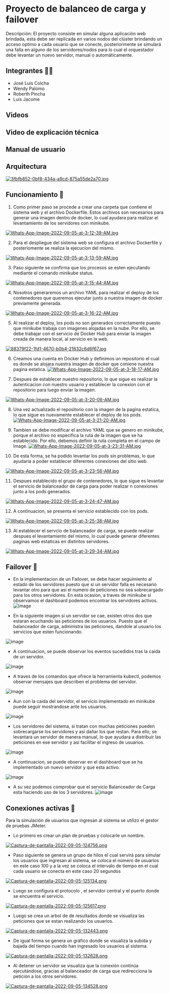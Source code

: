 # Proyecto de balanceo de carga y failover
Descripción: El proyecto consiste en simular alguna aplicación web brindada, esta debe ser replicada en varios nodos del clúster brindando un acceso optimo a cada
usuario que se conecte, posteriormente se simulará una falla en alguno de los servidores/nodos para lo cual el orquestador
debe levantar un nuevo servidor, manual o automáticamente.

## Integrantes :frowning_man:
- José Luis Colcha
- Wendy Palomo
- Roberth Pincha
- Luis Jacome

## Videos

## Video de explicación técnica

## Manual de usuario


## Arquitectura

[![3fbfb852-0bf8-434a-a9cd-875a55de2a70.jpg](https://i.postimg.cc/wTF6r56c/3fbfb852-0bf8-434a-a9cd-875a55de2a70.jpg)](https://postimg.cc/rK0X0rRK)

## Funcionamiento 📌
1. Como primer paso se procede a crear una carpeta que contiene el sistema web y el archivo Dockerfile. Estos archivos son necesarios para generar una imagen dentro de docker, lo cual ayudara para realizar el levantamiento de los servidores con minikube.

[![Whats-App-Image-2022-09-05-at-3-12-39-AM.jpg](https://i.postimg.cc/xd68Zg7L/Whats-App-Image-2022-09-05-at-3-12-39-AM.jpg)](https://postimg.cc/QBWj9gjM)

2. Para el despliegue del sistema web se configura el archivo Dockerfile y posteriomente se realiza la ejecucion del mismo.

[![Whats-App-Image-2022-09-05-at-3-13-59-AM.jpg](https://i.postimg.cc/NjfxSGfV/Whats-App-Image-2022-09-05-at-3-13-59-AM.jpg)](https://postimg.cc/SJ38zh97)

3. Paso siguiente se confirma que los procesos se esten ejecutando mediante el comando minikube status.

[![Whats-App-Image-2022-09-05-at-3-15-44-AM.jpg](https://i.postimg.cc/jjN0wh0y/Whats-App-Image-2022-09-05-at-3-15-44-AM.jpg)](https://postimg.cc/qtkZWy77)

4. Nosotros generaremos un archivo YAML para realizar el deploy de los contenedores que queremos ejecutar junto a nuestra imagen de docker previamente generada.

[![Whats-App-Image-2022-09-05-at-3-16-22-AM.jpg](https://i.postimg.cc/8546GM5V/Whats-App-Image-2022-09-05-at-3-16-22-AM.jpg)](https://postimg.cc/VrS6BSn7)

5. Al realizar el deploy, los pods no son generados correctamente puesto que minikube trabaja con imagenes alojadas en la nube. Por ello, se debe trabajar con el servicio de Docker Hub para enviar la imagen creada de manera local, al servicio en la web.

[![88379f22-1fd1-4670-b0b4-21632c6d6f67.jpg](https://i.postimg.cc/j5xwdcLS/88379f22-1fd1-4670-b0b4-21632c6d6f67.jpg)](https://postimg.cc/sBLDTpYk)

6. Creamos una cuenta en Docker Hub y definimos un repositorio el cual es donde se alojara nuestra imagen de docker que coniene nuestra pagina estatica.
[![Whats-App-Image-2022-09-05-at-3-18-17-AM.jpg](https://i.postimg.cc/RFGxTVPR/Whats-App-Image-2022-09-05-at-3-18-17-AM.jpg)](https://postimg.cc/r0dHVc20)

7. Despues de establecer nuestro repositorio, lo que sigue es realizar la autenticacion con nuestro usuario y establecer la conexion con el repositorio para luego enviar la imagen.

[![Whats-App-Image-2022-09-05-at-3-20-06-AM.jpg](https://i.postimg.cc/QdLNCCv9/Whats-App-Image-2022-09-05-at-3-20-06-AM.jpg)](https://postimg.cc/svcC0jjs)

8. Una vez actualizado el repositorio con la imagen de la pagina estatica, lo que sigue es nuevamente establecer el deploy de los pods.
[![Whats-App-Image-2022-09-05-at-3-21-20-AM.jpg](https://i.postimg.cc/SKPm0KLx/Whats-App-Image-2022-09-05-at-3-21-20-AM.jpg)](https://postimg.cc/gw3C8mBC)

9. Tambien se debe modificar el archivo YAML que se genero en minikube, porque el archivo no especifica la ruta de la imagen que se ha establecido. Por ello, debemos definir la ruta completa en el campo de Image.
[![Whats-App-Image-2022-09-05-at-3-23-31-AM.jpg](https://i.postimg.cc/MHNP0vQg/Whats-App-Image-2022-09-05-at-3-23-31-AM.jpg)](https://postimg.cc/Mf0mqZtY)

10. De esta forma, se ha podido levantar los pods sin problemas, lo que ayudaria a poder establecer diferentes conexiones del sitio web. 

[![Whats-App-Image-2022-09-05-at-3-23-56-AM.jpg](https://i.postimg.cc/yNGLCDfx/Whats-App-Image-2022-09-05-at-3-23-56-AM.jpg)](https://postimg.cc/PLmWm5nn)

11. Despues establecido el grupo de contenedores, lo que sigue es levantar el servicio de balanceador de carga para poder realizar n conexiones junto a los pods generados.

[![Whats-App-Image-2022-09-05-at-3-24-47-AM.jpg](https://i.postimg.cc/GhMY5Zgh/Whats-App-Image-2022-09-05-at-3-24-47-AM.jpg)](https://postimg.cc/crnrK5NV)

12. A continuacion, se presenta el servicio establecido con los pods.

[![Whats-App-Image-2022-09-05-at-3-25-38-AM.jpg](https://i.postimg.cc/jq3S0tT9/Whats-App-Image-2022-09-05-at-3-25-38-AM.jpg)](https://postimg.cc/K4L2tXRr)

13. Al establecer el servcio de balanceador de carga, se puede realizar despues el levantamiento del mismo, lo cual puede generar diferentes paginas web estaticas en distintos servidores.

[![Whats-App-Image-2022-09-05-at-3-29-34-AM.jpg](https://i.postimg.cc/Ghc3ytQH/Whats-App-Image-2022-09-05-at-3-29-34-AM.jpg)](https://postimg.cc/0rBqg8hs)

## Failover  📌

* En la implementacion de un Failover, se debe hacer seguimiento al estado de los servidores puesto que si un servidor falla es necesario levantar otro para que asi el   numero de peticiones no sea sobrecargado para los otros servidores. En esta ocasion, a traves de minikube si observamos el dashboard podemos encontrar los servidores   activos.
![image](https://user-images.githubusercontent.com/58041699/188496714-397d6e8b-b954-43f2-97ac-fb3e02408078.png)

* En la siguiente imagen si un servidor se cae, existen otros dos que estaran ecuchando las peticiones de los usuarios. Puesto que el balanceador de carga, administra las peticiones, dandole al usuario los servicios que esten funcionando.

![image](https://user-images.githubusercontent.com/58041699/188496944-e760d7bd-d924-4619-87b3-d10ad0373edd.png)

* A continuacion, se puede observar los eventos sucedidos tras la caida de un servidor.

![image](https://user-images.githubusercontent.com/58041699/188497240-446917cc-edce-4e50-b881-29f39c72a284.png)

 * A traves de los comandos que ofrece la herramienta kubectl, podemos observar mensajes que describen el problema del servidor.

![image](https://user-images.githubusercontent.com/58041699/188497315-be5f2c1b-4b0c-4059-b66d-51192c51cf43.png)

* Aun con la caida del servidor, el servicio implementado en minikube puede seguir mostrandose ante los usuarios.

![image](https://user-images.githubusercontent.com/58041699/188497900-96deea7a-465e-42c3-b05b-f72be4adf636.png)

* Los servidores del sistema, si tratan con muchas peticiones pueden sobrecargarse los servidores y asi dañar los que restan. Para ello, se levantara un servidor de manera manual, lo que ayudara a distribuir las peticiones en ese servidor y asi facilitar el ingreso de usuarios.

![image](https://user-images.githubusercontent.com/58041699/188499473-830f4fcc-b3fa-4d60-ac15-85a44d98aa1f.png)

* A continuacion, se puede observar en el dashboard que se ha implementado un nuevo servidor y que esta activo.

![image](https://user-images.githubusercontent.com/58041699/188499610-fb933340-9f6d-4111-8075-7f84b24d2951.png)

* A su vez podemos comprobar que el servicio Balanceador de Carga esta haciendo uso de los 3 servidores.
![image](https://user-images.githubusercontent.com/58041699/188499764-4090576d-3103-4008-b135-3b84c3103faf.png)

## Conexiones activas  📌
Para la simulación de usuarios que ingresan al sistema se utilizo el gestor de pruebas JMeter.
* Lo primero es crear un plan de pruebas y colocarle un nombre.

[![Captura-de-pantalla-2022-09-05-124756.png](https://i.postimg.cc/MKnNYx7V/Captura-de-pantalla-2022-09-05-124756.png)](https://postimg.cc/4mTWJDFx)

* Paso siguiente se genera un grupo de hilos el cual servirá para simular los usuarios que ingresan al sistema, se coloca el número de usuarios en este caso 100 y a la vez se coloca el intervalo de tiempo en el cual cada usuario se conecta en este caso 20 segundos

[![Captura-de-pantalla-2022-09-05-125134.png](https://i.postimg.cc/x8rFdNZR/Captura-de-pantalla-2022-09-05-125134.png)](https://postimg.cc/0MfCWjPM)

* Luego se configura el protocolo , el servidor central y el puerto donde se encuentra el servicio. 

[![Captura-de-pantalla-2022-09-05-125617.png](https://i.postimg.cc/Y2fJSbpL/Captura-de-pantalla-2022-09-05-125617.png)](https://postimg.cc/bdr6C0Sq)

* Luego se crea un arbol de de resultados donde se visualiza las peticiones que se estan realizando los usuarios.

[![Captura-de-pantalla-2022-09-05-132443.png](https://i.postimg.cc/13PZ9XVP/Captura-de-pantalla-2022-09-05-132443.png)](https://postimg.cc/jL81cshk)

* De igual forma se genera un gráfico donde se visualiza la subida y bajada del tiempo cuando han ingresado los usuarios al sistema.

[![Captura-de-pantalla-2022-09-05-132628.png](https://i.postimg.cc/7Z6bxK2q/Captura-de-pantalla-2022-09-05-132628.png)](https://postimg.cc/SJBmd7dP)

* Al detener un servidor se visualiza que la conexión continúa ejecutándose, gracias al balanceador de carga que redirecciona la petición a los otros servidores.

[![Captura-de-pantalla-2022-09-05-134528.png](https://i.postimg.cc/nzT6cG7t/Captura-de-pantalla-2022-09-05-134528.png)](https://postimg.cc/fttH8XBH)








